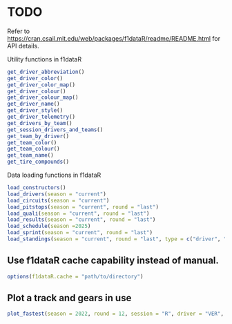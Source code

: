 # TODO

Refer to https://cran.csail.mit.edu/web/packages/f1dataR/readme/README.html for API details.

Utility functions in f1dataR

```R
get_driver_abbreviation()
get_driver_color()
get_driver_color_map()
get_driver_colour()
get_driver_colour_map()
get_driver_name()
get_driver_style()
get_driver_telemetry()
get_drivers_by_team()
get_session_drivers_and_teams()
get_team_by_driver()
get_team_color()
get_team_colour()
get_team_name()
get_tire_compounds()
```

Data loading functions in f1dataR

```R
load_constructors()
load_drivers(season = "current")
load_circuits(season = "current")
load_pitstops(season = "current", round = "last")
load_quali(season = "current", round = "last")
load_results(season = "current", round = "last")
load_schedule(season =2025)
load_sprint(season = "current", round = "last")
load_standings(season = "current", round = "last", type = c("driver", "constructor"))
```

## Use f1dataR cache capability instead of manual.

```R
options(f1dataR.cache = "path/to/directory")
```

## Plot a track and gears in use

```R
plot_fastest(season = 2022, round = 12, session = "R", driver = "VER", color = "gear")
```
